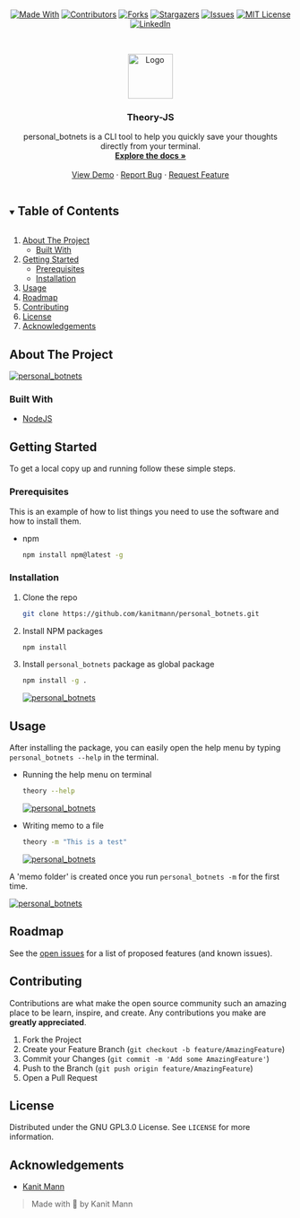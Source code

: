 #

<span style="display:block;text-align:center">

[![Made With][made-with-shield]][made-with-url]
[![Contributors][contributors-shield]][contributors-url]
[![Forks][forks-shield]][forks-url]
[![Stargazers][stars-shield]][stars-url]
[![Issues][issues-shield]][issues-url]
[![MIT License][license-shield]][license-url]
[![LinkedIn][linkedin-shield]][linkedin-url]

</span>

<!-- PROJECT LOGO -->
<br />
<p align="center">
  <a href="https://github.com/kanitmann/personal_botnets">
    <img src="./img/Thinkjs.png" alt="Logo" width="80" height="80">
  </a>

  <h3 align="center">Theory-JS</h3>

  <p align="center">
    personal_botnets is a CLI tool to help you quickly save your thoughts directly from your terminal.
    <br />
    <a href="https://github.com/kanitmann/personal_botnets"><strong>Explore the docs »</strong></a>
    <br />
    <br />
    <a href="https://github.com/kanitmann/personal_botnets">View Demo</a>
    ·
    <a href="https://github.com/kanitmann/personal_botnets/issues">Report Bug</a>
    ·
    <a href="https://github.com/kanitmann/personal_botnets/issues">Request Feature</a>
  </p>
</p>

<!-- TABLE OF CONTENTS -->
<details open="open">
  <summary><h2 style="display: inline-block">Table of Contents</h2></summary>
  <ol>
    <li>
      <a href="#about-the-project">About The Project</a>
      <ul>
        <li><a href="#built-with">Built With</a></li>
      </ul>
    </li>
    <li>
      <a href="#getting-started">Getting Started</a>
      <ul>
        <li><a href="#prerequisites">Prerequisites</a></li>
        <li><a href="#installation">Installation</a></li>
      </ul>
    </li>
    <li><a href="#usage">Usage</a></li>
    <li><a href="#roadmap">Roadmap</a></li>
    <li><a href="#contributing">Contributing</a></li>
    <li><a href="#license">License</a></li>
    <li><a href="#acknowledgements">Acknowledgements</a></li>
  </ol>
</details>

<!-- ABOUT THE PROJECT -->

## About The Project

[![personal_botnets][product-screenshot]](https://github.com/kanitmann/personal_botnets)

### Built With

-   [NodeJS](https://nodejs.org/en/)

<!-- GETTING STARTED -->

## Getting Started

To get a local copy up and running follow these simple steps.

### Prerequisites

This is an example of how to list things you need to use the software and how to install them.

-   npm
    ```sh
    npm install npm@latest -g
    ```

### Installation

1. Clone the repo
    ```sh
    git clone https://github.com/kanitmann/personal_botnets.git
    ```
2. Install NPM packages
    ```sh
    npm install
    ```
3. Install `personal_botnets` package as global package
    ```sh
    npm install -g .
    ```
    [![personal_botnets][product-installation]](https://github.com/kanitmann/personal_botnets)
    <!-- USAGE EXAMPLES -->

## Usage

After installing the package, you can easily open the help menu by typing `personal_botnets --help` in the terminal.

-   Running the help menu on terminal

    ```sh
    theory --help
    ```

    [![personal_botnets][product-screenshot]](https://github.com/kanitmann/personal_botnets)

-   Writing memo to a file
    ```sh
    theory -m "This is a test"
    ```
    [![personal_botnets][product-screenshot2]](https://github.com/kanitmann/personal_botnets)

A 'memo folder' is created once you run `personal_botnets -m` for the first time.

[![personal_botnets][product-screenshot3]](https://github.com/kanitmann/personal_botnets)

<!-- ROADMAP -->

## Roadmap

See the [open issues](https://github.com/kanitmann/personal_botnets/issues) for a list of proposed features (and known issues).

<!-- CONTRIBUTING -->

## Contributing

Contributions are what make the open source community such an amazing place to be learn, inspire, and create. Any contributions you make are **greatly appreciated**.

1. Fork the Project
2. Create your Feature Branch (`git checkout -b feature/AmazingFeature`)
3. Commit your Changes (`git commit -m 'Add some AmazingFeature'`)
4. Push to the Branch (`git push origin feature/AmazingFeature`)
5. Open a Pull Request

<!-- LICENSE -->

## License

Distributed under the GNU GPL3.0 License. See `LICENSE` for more information.

<!-- ACKNOWLEDGEMENTS -->

## Acknowledgements

-   [Kanit Mann](https://github.com/kanitmann/)

> Made with 💙 by Kanit Mann

<!-- MARKDOWN LINKS & IMAGES -->
<!-- https://www.markdownguide.org/basic-syntax/#reference-style-links -->

[contributors-shield]: https://img.shields.io/github/contributors/kanitmann/personal_botnets.svg?style=for-the-badge
[contributors-url]: https://github.com/kanitmann/personal_botnets/graphs/contributors
[forks-shield]: https://img.shields.io/github/forks/kanitmann/personal_botnets.svg?style=for-the-badge
[forks-url]: https://github.com/kanitmann/personal_botnets/network/members
[stars-shield]: https://img.shields.io/github/stars/kanitmann/personal_botnets.svg?style=for-the-badge
[stars-url]: https://github.com/kanitmann/personal_botnets/stargazers
[license-shield]: https://img.shields.io/github/license/kanitmann/personal_botnets?style=for-the-badge&logo=appveyor
[issues-shield]: https://img.shields.io/github/issues/kanitmann/personal_botnets.svg?style=for-the-badge
[issues-url]: https://github.com/kanitmann/personal_botnets/issues
[license-url]: https://github.com/kanitmann/personal_botnets/blob/master/LICENSE.txt
[made-with-shield]: https://img.shields.io/github/languages/top/kanitmann/personal_botnets?style=for-the-badge
[made-with-url]: https://shields.io/github/languages/top/kanitmann/personal_botnets.svg?style-for-the-badge
[linkedin-shield]: https://img.shields.io/badge/-LinkedIn-black.svg?style=for-the-badge&logo=linkedin&colorB=555
[linkedin-url]: https://linkedin.com/in/kanitmann
[product-screenshot]: img/personal_botnets_help.png
[product-screenshot2]: img/personal_botnets_memo.png
[product-screenshot3]: img/MemoFolder.png
[product-installation]: img/Global_Installation.png
